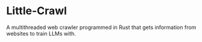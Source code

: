 # Little-Crawl
A multithreaded web crawler programmed in Rust that gets information from websites to train LLMs with.
